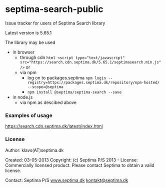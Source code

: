 # septima-search-public
Issue tracker for users of Septima Search library

Latest version is 5.65.1

The library may be used
* in browser
  * through cdn
   ```html <script type="text/javascript" src="https://search.cdn.septima.dk/5.65.1/septimasearch.min.js"/>``` or
  * via npm
    * log on to packages.septima
    ```npm login --registry=https://packages.septima.dk/repository/npm-hosted/ --scope=@septima```
    * ```npm install @septima/septima-search --save```
* in node.js
    * via npm as descibed above

### Examples of usage

https://search.cdn.septima.dk/latest/index.html

### License

Author: klavs(AT)septima.dk

Created: 03-05-2013
 Copyright: (c) Septima P/S 2013 -
License: Commercially licensed product. Please contact Septima to obtain
a valid license.

Contact: Septima P/S
 www.septima.dk
 kontakt@septima.dk

